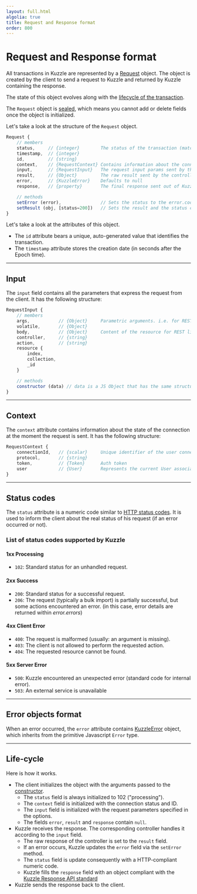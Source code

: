 ```yaml
---
layout: full.html
algolia: true
title: Request and Response format
order: 800
---
```


# Request and Response format

All transactions in Kuzzle are represented by a [Request](https://github.com/kuzzleio/kuzzle-common-objects#request) object. The object is created by the client to send a request to Kuzzle and returned by Kuzzle containing the response.

The state of this object evolves along with the [lifecycle of the transaction](/guide/essentials/request-and-response-format/#life-cycle).

The `Request` object is [sealed](https://developer.mozilla.org/en/docs/Web/JavaScript/Reference/Global_Objects/Object/seal), which means you cannot add or delete fields once the object is initialized.

Let's take a look at the structure of the `Request` object.

```javascript
Request {
    // members
    status,     // {integer}        The status of the transaction (matches HTTP codes)
    timestamp,  // {integer}
    id,         // {string}         
    context,    // {RequestContext} Contains information about the connection and the current token & user
    input,      // {RequestInput}   The request input params sent by the client
    result,     // {Object}         The raw result sent by the controller (defaults to null)
    error,      // {KuzzleError}    Defaults to null
    response,   // {property}       The final response sent out of Kuzzle (enumerable, get-only property)

    // methods
    setError (error),               // Sets the status to the error.code and fills the error member.
    setResult (obj, [status=200])   // Sets the result and the status code.
}
```

Let's take a look at the attributes of this object.

* The `id` attribute bears a unique, auto-generated value that identifies the transaction.
* The `timestamp` attribute stores the creation date (in seconds after the Epoch time).

---

## Input

The `input` field contains all the parameters that express the request from the client. It has the following structure:

```javascript
RequestInput {
    // members
    args,           // {Object}     Parametric arguments. i.e. for REST, taken from the query string
    volatile,       // {Object}
    body,           // {Object}     Content of the resource for REST like routes, main parameters for others
    controller,     // {string}
    action,         // {string}
    resource {
        index,
        collection,
        _id
    }

    // methods
    constructor (data) // data is a JS Object that has the same structure as the Websocket message
}
```

---

## Context

The `context` attribute contains information about the state of the connection at the moment the request is sent. It has the following structure:

```javascript
RequestContext {
    connectionId,   // {scalar}     Unique identifier of the user connection
    protocol,       // {string}
    token,          // {Token}      Auth token
    user            // {User}       Represents the current User associated to the transaction
}
```

---

## Status codes

The `status` attribute is a numeric code similar to [HTTP status codes](https://en.wikipedia.org/wiki/List_of_HTTP_status_codes).
It is used to inform the client about the real status of his request (if an error occurred or not).

### List of status codes supported by Kuzzle

#### 1xx Processing

* `102`: Standard status for an unhandled request.

#### 2xx Success

* ``200``: Standard status for a successful request.
* ``206``: The request (typically a bulk import) is partially successful, but some actions encountered an error.
(in this case, error details are returned within _error.errors_)

#### 4xx Client Error

* ``400``: The request is malformed (usually: an argument is missing).
* ``403``: The client is not allowed to perform the requested action.
* ``404``: The requested resource cannot be found.

#### 5xx Server Error

* ``500``: Kuzzle encountered an unexpected error (standard code for internal error).
* ``503``: An external service is unavailable

---

## Error objects format

When an error occurred, the `error` attribute contains [KuzzleError](https://github.com/kuzzleio/kuzzle-common-objects/blob/master/README.md#errorskuzzleerror) object, which inherits from the primitive Javascript `Error` type.

---

## Life-cycle

Here is how it works.

* The client initializes the object with the arguments passed to the [constructor](https://github.com/kuzzleio/kuzzle-common-objects#new-requestdata-options).
  - The `status` field is always initialized to 102 ("processing").
  - The `context` field is initialized with the connection status and ID.
  - The `input` field is initialized with the request parameters specified in the options.
  - The fields `error`, `result` and `response` contain `null`.
* Kuzzle receives the response. The corresponding controller handles it according to the `input` field.
  - The raw response of the controller is set to the `result` field.
  - If an error occurs, Kuzzle updates the `error` field via the `setError` method.
  - The `status` field is update consequently with a HTTP-compliant numeric code.
  - Kuzzle fills the `response` field with an object compliant with the [Kuzzle Response API standard](/api-documentation/kuzzle-response)
* Kuzzle sends the response back to the client.
